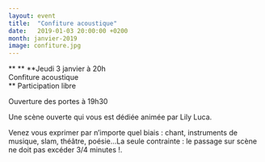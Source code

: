 ```yaml
---
layout: event
title:  "Confiture acoustique"
date:   2019-01-03 20:00:00 +0200
month: janvier-2019
image: confiture.jpg
---
```


**
**
**Jeudi 3 janvier à 20h  
Confiture acoustique  
** Participation libre

Ouverture des portes à 19h30

Une scène ouverte qui vous est dédiée animée par Lily Luca.

Venez vous exprimer par n’importe quel biais : chant, instruments de musique, slam, théâtre, poésie…La seule contrainte : le passage sur scène ne doit pas excéder 3/4 minutes !.